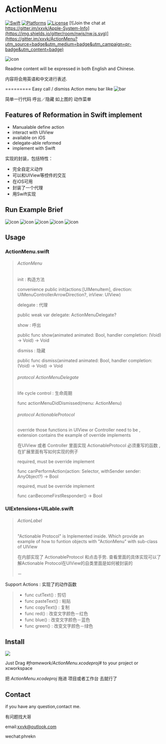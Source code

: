 # ActionMenu

[![Swift](https://img.shields.io/badge/swift-2.3-orange.svg?style=flat)](https://developer.apple.com/swift/)
[![Platforms](https://img.shields.io/badge/platform-ios-lightgrey.svg)](https://developer.apple.com/swift/)
[![License](https://img.shields.io/badge/license-MIT-71787A.svg)](https://tldrlegal.com/license/mit-license)
[![Join the chat at https://gitter.im/xxvk/Apple-System-Info](https://img.shields.io/gitter/room/nwjs/nw.js.svg)](https://gitter.im/xxvk/ActionMenu?utm_source=badge&utm_medium=badge&utm_campaign=pr-badge&utm_content=badge)


![icon](brief/iTunesArtwork@2x.png)


Readme content will be expressed in both English and Chinese.

内容将会用英语和中文进行表述.

=========
Easy call / dismiss Action menu bar like ![bar](brief/example.png) 

简单一行代码 呼出／隐藏 如上图的 动作菜单

## Features of Reformation in Swift implement

* Manualable define action
* interact with UIView
* available on iOS
* delegate-able reformed
* implement with Swift

实现的封装，包括特性：

* 完全自定义动作
* 可以和UIView等控件的交互
* 在iOS可用
* 封装了一个代理
* 用Swift实现

## Run Example Brief

![icon](brief/01_Left_Direction.PNG)
![icon](brief/02_Right_Direction.PNG)
![icon](brief/03_Manual_Define_Menus.PNG)
![icon](brief/04_Implement_with_TableViews.PNG)
![icon](brief/05_Copy_Result.PNG)

## Usage

### ActionMenu.swift


> ###### ActionMenu
> 
>init : 构造方法
>
>	convenience public init(actions:[UIMenuItem], direction: UIMenuControllerArrowDirection?, inView: UIView)
>
>delegate : 代理
>
>	public weak var delegate: ActionMenuDelegate?
>
>show : 呼出
>
>	public func show(animated animated: Bool, handler completion: (Void) -> Void) -> Void
>
>dismiss : 隐藏
>
>	public func dismiss(animated animated: Bool, handler completion: (Void) -> Void) -> Void
>
> 
>
> ###### protocol ActionMenuDelegate
>
> life cycle control : 生命周期
>
> 	func actionMenuDidDismissed(menu: ActionMenu)
>
> 
>
> ###### protocol ActionableProtocol 
>
> override those functions in UIView or Controller need to be , extension contains the example of override implements
> 
> 在UIView 或者 Controller 里面实现 ActionableProtocol 必须重写的函数 , 在扩展里面有写如何实现的例子
>
>required, must be override implement
>
>	func canPerformAction(action: Selector, withSender sender: AnyObject?) -> Bool
>
>required, must be override implement
>
>	func canBecomeFirstResponder() -> Bool

### UIExtensions+UILable.swift

> ###### ActionLabel 
> 
> "Actionable Protocol" is Inplemented inside. Which provide an example of how to funtion objects with "ActionMenu" with sub-class of UIView 
> 
> 在内部实现了 ActionableProtocol 和点击手势. 查看里面的具体实现可以了解Actionable Protocol在UIView的自类里面是如何被封装的
> 
>   －
>  
>
  Support Actions : 实现了的动作函数
>
> * func cutText() : 剪切
> * func pasteText() : 粘贴
> * func copyText() : 复制
> * func red() : 改变文字颜色－红色
> * func blue() : 改变文字颜色－蓝色
> * func green() : 改变文字颜色－绿色
>
>
>



## Install

![](brief/ActionMenu_xcodeproj_path.png)

Just Drag *#framework/ActionMenu.xcodeproj#* to your project or xcworkspace

把 *ActionMenu.xcodeproj* 拖进 项目或者工作台 去就行了

## Contact
if you have any question,contact me.

有问题找大哥

email:xxvk@outlook.com

wechat:phrekn


